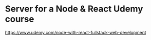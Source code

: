 # Server for a Node & React Udemy course

https://www.udemy.com/node-with-react-fullstack-web-development